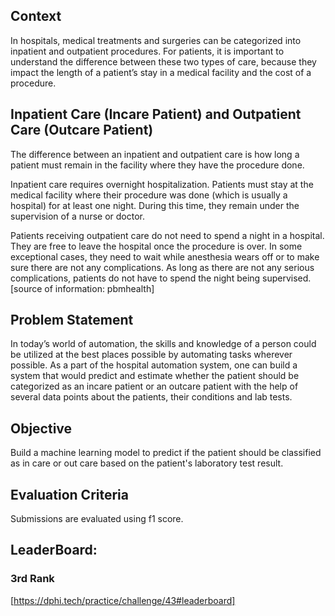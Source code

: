 ## Context
In hospitals, medical treatments and surgeries can be categorized into inpatient and outpatient procedures. For patients, it is important to understand the difference between these two types of care, because they impact the length of a patient’s stay in a medical facility and the cost of a procedure. 

## Inpatient Care (Incare Patient) and Outpatient Care (Outcare Patient)

The difference between an inpatient and outpatient care is how long a patient must remain in the facility where they have the procedure done.

Inpatient care requires overnight hospitalization. Patients must stay at the medical facility where their procedure was done (which is usually a hospital) for at least one night. During this time, they remain under the supervision of a nurse or doctor.

Patients receiving outpatient care do not need to spend a night in a hospital. They are free to leave the hospital once the procedure is over. In some exceptional cases, they need to wait while anesthesia wears off or to make sure there are not any complications. As long as there are not any serious complications, patients do not have to spend the night being supervised. [source of information: pbmhealth]

## Problem Statement
In today’s world of automation, the skills and knowledge of a person could be utilized at the best places possible by automating tasks wherever possible. As a part of the hospital automation system, one can build a system that would predict and estimate whether the patient should be categorized as an incare patient or an outcare patient with the help of several data points about the patients, their conditions and lab tests.

## Objective

Build a machine learning model to predict if the patient should be classified as in care or out care based on the patient's laboratory test result.

## Evaluation Criteria
Submissions are evaluated using f1 score.

## LeaderBoard:
### 3rd Rank
[https://dphi.tech/practice/challenge/43#leaderboard]
